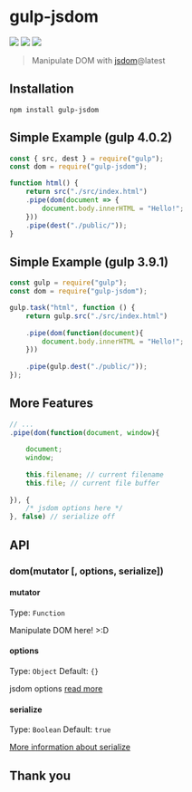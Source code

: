 # gulp-jsdom 
[![](https://img.shields.io/npm/v/gulp-jsdom.svg)](https://www.npmjs.com/package/gulp-jsdom) [![](https://david-dm.org/SARFEX/gulp-jsdom.svg)](https://david-dm.org/SARFEX/gulp-jsdom) [![](https://img.shields.io/github/stars/sarfex/gulp-jsdom.svg?style=social&label=Github)](https://github.com/SARFEX/gulp-jsdom) 




> Manipulate DOM with [jsdom](https://www.npmjs.com/package/jsdom)@latest 



## Installation

`npm install gulp-jsdom`

## Simple Example (gulp 4.0.2)

```javascript
const { src, dest } = require("gulp");
const dom = require("gulp-jsdom");

function html() {
	return src("./src/index.html")
	.pipe(dom(document => {
		document.body.innerHTML = "Hello!";
	}))
	.pipe(dest("./public/"));
}
```

## Simple Example (gulp 3.9.1)

```javascript
const gulp = require("gulp");
const dom = require("gulp-jsdom");

gulp.task("html", function () {
	return gulp.src("./src/index.html")
	
	.pipe(dom(function(document){
		document.body.innerHTML = "Hello!";
	}))
	
	.pipe(gulp.dest("./public/"));
});
```

## More Features

```javascript
// ...
.pipe(dom(function(document, window){
	
	document;
	window;
	
	this.filename; // current filename
	this.file; // current file buffer
	
}), { 
	/* jsdom options here */
}, false) // serialize off

```

## API

### dom(mutator [, options, serialize])

#### mutator

Type: `Function`

Manipulate DOM here! >:D


#### options

Type: `Object`
Default: `{}`

jsdom options [read more](https://www.npmjs.com/package/jsdom)


#### serialize

Type: `Boolean`
Default: `true`

[More information about serialize](https://www.npmjs.com/package/jsdom#serializing-the-document-with-serialize)


## Thank you